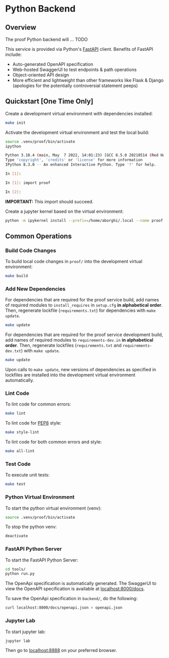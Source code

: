 # Python Backend

## Overview

The proof Python backend will ... TODO

This service is provided via Python's [FastAPI](https://fastapi.tiangolo.com/) client.
Benefits of FastAPI include:

* Auto-generated OpenAPI specification
* Web-hosted SwaggerUI to test endpoints & path operations
* Object-oriented API design
* More efficient and lightweight than other frameworks like Flask & Django (apologies for the potentially controversial statement peeps)

## Quickstart [One Time Only]

Create a development virtual environment with dependencies installed:

```bash
make init
```

Activate the development virtual environment and test the local build:

```bash
source .venv/proof/bin/activate
ipython

Python 3.10.4 (main, May  7 2022, 14:01:23) [GCC 8.5.0 20210514 (Red Hat 8.5.0-13)]
Type 'copyright', 'credits' or 'license' for more information
IPython 8.3.0 -- An enhanced Interactive Python. Type '?' for help.

In [1]: 

In [1]: import proof

In [2]:
```

**IMPORTANT:** This import should succeed.

Create a jupyter kernel based on the virtual environment:

```bash
python -m ipykernel install --prefix=/home/aborghi/.local --name proof
```

## Common Operations

### Build Code Changes

To build local code changes in `proof/` into the development virtual environment:

```bash
make build
```

### Add New Dependencies

For dependencies that are required for the proof service build, add names of required
modules to `install_requires` in `setup.cfg` **in alphabetical order**. Then, regenerate
lockfile (`requirements.txt`) for dependencies with `make update`.

```bash
make update
```

For dependencies that are required for the proof service development build, add names of 
required modules to `requirements-dev.in` **in alphabetical order**. Then, regenerate lockfiles (`requirements.txt` and `requirements-dev.txt`) with `make update`.

```bash
make update
```

Upon calls to `make update`, new versions of dependencies as specified in lockfiles are
installed into the development virtual environment automatically.

### Lint Code

To lint code for common errors:

```bash
make lint
```

To lint code for [PEP8](https://peps.python.org/pep-0008/) style:

```bash
make style-lint
```

To lint code for both common errors and style:

```bash
make all-lint
```

### Test Code

To execute unit tests:

```bash
make test
```

### Python Virtual Environment

To start the python virtual environment (venv):

```bash
source .venv/proof/bin/activate
```

To stop the python venv:

```bash
deactivate
```

### FastAPI Python Server

To start the FastAPI Python Server:

```bash
cd tools/
python run.py
```

The OpenApi specification is automatically generated.
The SwaggerUI to view the OpenAPI specification is available at [localhost:8000/docs](http://localhost:8000/docs).

To save the OpenApi specification in `backend/`, do the following:

```bash
curl localhost:8000/docs/openapi.json > openapi.json
```

### Jupyter Lab

To start jupyter lab:

```bash
jupyter lab
```

Then go to [localhost:8888](http://localhost:8888/) on your preferred browser.